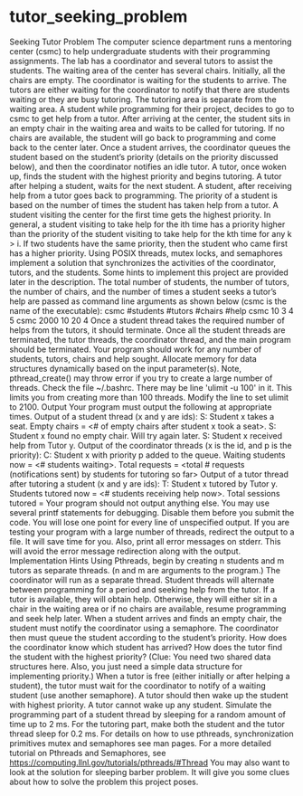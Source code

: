 # tutor_seeking_problem


Seeking Tutor Problem
The computer science department runs a mentoring center (csmc) to help undergraduate
students with their programming assignments. The lab has a coordinator and several
tutors to assist the students. The waiting area of the center has several chairs. Initially, all
the chairs are empty. The coordinator is waiting for the students to arrive. The tutors are
either waiting for the coordinator to notify that there are students waiting or they are
busy tutoring. The tutoring area is separate from the waiting area.
A student while programming for their project, decides to go to csmc to get help from a
tutor. After arriving at the center, the student sits in an empty chair in the waiting area
and waits to be called for tutoring. If no chairs are available, the student will go back to
programming and come back to the center later. Once a student arrives, the coordinator
queues the student based on the student’s priority (details on the priority discussed
below), and then the coordinator notifies an idle tutor. A tutor, once woken up, finds the
student with the highest priority and begins tutoring. A tutor after helping a student, waits
for the next student. A student, after receiving help from a tutor goes back to
programming.
The priority of a student is based on the number of times the student has taken help from
a tutor. A student visiting the center for the first time gets the highest priority. In general,
a student visiting to take help for the ith time has a priority higher than the priority of the
student visiting to take help for the kth time for any k > i. If two students have the same
priority, then the student who came first has a higher priority.
Using POSIX threads, mutex locks, and semaphores implement a solution that
synchronizes the activities of the coordinator, tutors, and the students. Some hints to
implement this project are provided later in the description.
The total number of students, the number of tutors, the number of chairs, and the number
of times a student seeks a tutor’s help are passed as command line arguments as shown
below (csmc is the name of the executable):
csmc #students #tutors #chairs #help
csmc 10 3 4 5
csmc 2000 10 20 4
Once a student thread takes the required number of helps from the tutors, it should
terminate. Once all the student threads are terminated, the tutor threads, the coordinator
thread, and the main program should be terminated.
Your program should work for any number of students, tutors, chairs and help sought.
Allocate memory for data structures dynamically based on the input parameter(s).
Note, pthread_create() may throw error if you try to create a large number of threads.
Check the file ~/.bashrc. There may be line 'ulimit -u 100' in it. This limits you from
creating more than 100 threads. Modify the line to set ulimit to 2100.
Output
Your program must output the following at appropriate times.
Output of a student thread (x and y are ids):
S: Student x takes a seat. Empty chairs = <# of empty chairs
after student x took a seat>.
S: Student x found no empty chair. Will try again later.
S: Student x received help from Tutor y.
Output of the coordinator threads (x is the id, and p is the priority):
C: Student x with priority p added to the queue. Waiting
students now = <# students waiting>. Total requests = <total #
requests (notifications sent) by students for tutoring so far>
Output of a tutor thread after tutoring a student (x and y are ids):
T: Student x tutored by Tutor y. Students tutored now = <#
students receiving help now>. Total sessions tutored = <total
number of tutoring sessions completed so far by all the tutors>
Your program should not output anything else. You may use several printf statements for
debugging. Disable them before you submit the code. You will lose one point for every
line of unspecified output. If you are testing your program with a large number of threads,
redirect the output to a file. It will save time for you. Also, print all error messages on
stderr. This will avoid the error message redirection along with the output.
Implementation Hints
Using Pthreads, begin by creating n students and m tutors as separate threads. (n and m
are arguments to the program.) The coordinator will run as a separate thread. Student
threads will alternate between programming for a period and seeking help from the tutor.
If a tutor is available, they will obtain help. Otherwise, they will either sit in a chair in the
waiting area or if no chairs are available, resume programming and seek help later.
When a student arrives and finds an empty chair, the student must notify the coordinator
using a semaphore. The coordinator then must queue the student according to the
student’s priority. How does the coordinator know which student has arrived? How does
the tutor find the student with the highest priority? (Clue: You need two shared data
structures here. Also, you just need a simple data structure for implementing priority.)
When a tutor is free (either initially or after helping a student), the tutor must wait for the
coordinator to notify of a waiting student (use another semaphore). A tutor should then
wake up the student with highest priority. A tutor cannot wake up any student.
Simulate the programming part of a student thread by sleeping for a random amount of
time up to 2 ms. For the tutoring part, make both the student and the tutor thread sleep
for 0.2 ms.
For details on how to use pthreads, synchronization primitives mutex and semaphores see
man pages. For a more detailed tutorial on Pthreads and Semaphores, see
https://computing.llnl.gov/tutorials/pthreads/#Thread
You may also want to look at the solution for sleeping barber problem. It will give you
some clues about how to solve the problem this project poses.
